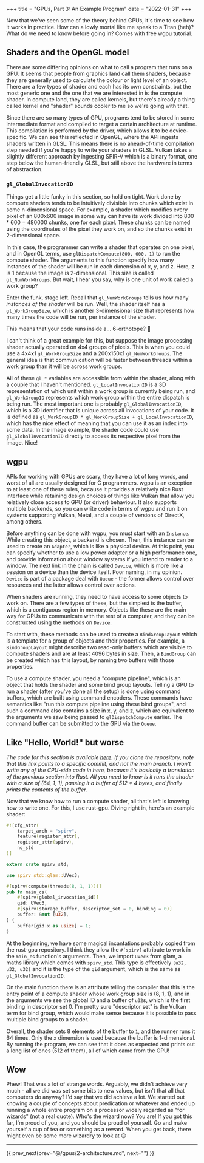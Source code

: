 +++
title = "GPUs, Part 3: An Example Program"
date = "2022-01-31"
+++

Now that we've seen some of the theory behind GPUs, it's time to see how it
works in practice. How can a lowly mortal like me speak to a Titan (heh)? What
do we need to know before going in? Comes with free wgpu tutorial.
<!-- more -->

## Shaders and the OpenGL model

There are some differing opinions on what to call a program that runs on a GPU.
It seems that people from graphics land call them shaders, because they are
generally used to calculate the colour or light level of an object. There are a
few types of shader and each has its own constraints, but the most generic one
and the one that we are interested in is the compute shader. In compute land,
they are called kernels, but there's already a thing called kernel and "shader"
sounds cooler to me so we're going with that.

Since there are so many types of GPU, programs tend to be stored in some
intermediate format and compiled to target a certain architecture at runtime.
This compilation is performed by the driver, which allows it to be
device-specific. We can see this reflected in OpenGL, where the API ingests
shaders written in GLSL. This means there is no ahead-of-time compilation step
needed if you're happy to write your shaders in GLSL. Vulkan takes a slightly
different approach by ingesting SPIR-V which is a binary format, one step below
the human-friendly GLSL, but still above the hardware in terms of abstraction.

### `gl_GlobalInvocationID`

Things get a little funky in this section, so hold on tight. Work done by
compute shaders tends to be intuitively divisible into chunks which exist in
some n-dimensional space. For example, a shader which modifies every pixel of an
800x600 image in some way can have its work divided into 800 * 600 = 480000
chunks, one for each pixel. These chunks can be named using the coordinates of
the pixel they work on, and so the chunks exist in 2-dimensional space.

In this case, the programmer can write a shader that operates on one pixel, and
in OpenGL terms, use `glDispatchCompute(800, 600, 1)` to run the compute shader.
The arguments to this function specify how many instances of the shader will be
run in each dimension of x, y, and z. Here, z is 1 because the image is
2-dimensional. This size is called `gl_NumWorkGroups`. But wait, I hear you say,
why is one unit of work called a work group?

Enter the funk, stage left. Recall that `gl_NumWorkGroups` tells us how many
*instances of the shader* will be run. Well, the shader itself has a
`gl_WorkGroupSize`, which is another 3-dimensional size that represents how many
times the code will be run, per instance of the shader.

This means that your code runs inside a... 6-orthotope? 🤔

I can't think of a great example for this, but suppose the image processing
shader actually operated on 4x4 groups of pixels. This is when you could use a
4x4x1 `gl_WorkGroupSize` and a 200x150x1 `gl_NumWorkGroups`. The general idea is
that communication will be faster between threads within a work group than it
will be across work groups.

All of these `gl_*` variables are accessible from within the shader, along with
a couple that I haven't mentioned. `gl_LocalInvocationID` is a 3D representation
of which unit within a work group is currently being run, and `gl_WorkGroupID`
represents which work group within the entire dispatch is being run. The most
important one is probably `gl_GlobalInvocationID`, which is a 3D identifier that
is unique across all invocations of your code. It is defined as
`gl_WorkGroupID * gl_WorkGroupSize + gl_LocalInvocationID`, which has the nice
effect of meaning that you can use it as an index into some data. In the image
example, the shader code could use `gl_GlobalInvocationID` directly to access
its respective pixel from the image. Nice!

## wgpu

APIs for working with GPUs are scary, they have a lot of long words, and
worst of all are usually designed for C programmers. wgpu is an exception to at
least one of these rules, because it provides a relatively nice Rust interface
while retaining design choices of things like Vulkan that allow you relatively
close access to GPU (or driver) behaviour. It also supports multiple backends,
so you can write code in terms of wgpu and run it on systems supporting Vulkan,
Metal, and a couple of versions of DirectX, among others.

Before anything can be done with wgpu, you must start with an `Instance`. While
creating this object, a backend is chosen. Then, this instance can be used to
create an `Adapter`, which is like a physical device. At this point, you can
specify whether to use a low power adapter or a high performance one, and
provide information about window systems if you intend to render to a window.
The next link in the chain is called `Device`, which is more like a session on a
device than the device itself. Poor naming, in my opinion. `Device` is part of a
package deal with `Queue` - the former allows control over resources and the
latter allows control over actions.

When shaders are running, they need to have access to some objects to work on.
There are a few types of these, but the simplest is the buffer, which is a
contiguous region in memory. Objects like these are the main way for GPUs to
communicate with the rest of a computer, and they can be constructed using the
methods on `Device`.

To start with, these methods can be used to create a `BindGroupLayout` which is
a template for a group of objects and their properties. For example, a
`BindGroupLayout` might describe two read-only buffers which are visible to
compute shaders and are at least 4096 bytes in size. Then, a `BindGroup` can be
created which has this layout, by naming two buffers with those properties.

To use a compute shader, you need a "compute pipeline", which is an object that
holds the shader and some bind group layouts. Telling a GPU to run a shader
(after you've done all the setup) is done using command buffers, which are built
using command encoders. These commands have semantics like "run this compute
pipeline using these bind groups", and such a command also contains a size in x,
y, and z, which are equivalent to the arguments we saw being passed to
`glDispatchCompute` earlier. The command buffer can be submitted to the GPU via
the `Queue`.

## Like "Hello, World!" but worse

*The code for this section is available
[here](https://github.com/rosehuds/gpu-playground/tree/main/wgpu).
If you clone the repository, note that this link points to a specific commit,
and not the main branch. I won't write any of the CPU-side code in here, because
it's basically a translation of the previous section into Rust. All you need to
know is it runs the shader with a size of (64, 1, 1), passing it a buffer of 512
\* 4 bytes, and finally prints the contents of the buffer.*

Now that we know how to run a compute shader, all that's left is knowing how to
write one. For this, I use rust-gpu. Diving right in, here's an example shader:

```rust
#![cfg_attr(
    target_arch = "spirv",
    feature(register_attr),
    register_attr(spirv),
    no_std
)]

extern crate spirv_std;

use spirv_std::glam::UVec3;

#[spirv(compute(threads(8, 1, 1)))]
pub fn main_cs(
    #[spirv(global_invocation_id)]
    gid: UVec3,
    #[spirv(storage_buffer, descriptor_set = 0, binding = 0)]
    buffer: &mut [u32],
) {
    buffer[gid.x as usize] = 1;
}
```

At the beginning, we have some magical incantations probably copied from the
rust-gpu repository. I think they allow the `#[spirv]` attribute to work in the
`main_cs` function's arguments. Then, we import `UVec3` from glam, a maths
library which comes with `spirv_std`. This type is effectively `(u32, u32, u32)`
and it is the type of the `gid` argument, which is the same as
`gl_GlobalInvocationID`.

On the main function there is an attribute telling the compiler that this is the
entry point of a compute shader whose work group size is (8, 1, 1), and in the
arguments we see the global ID and a buffer of `u32`s, which is the first
binding in descriptor set 0. I'm pretty sure "descriptor set" is the Vulkan term
for bind group, which would make sense because it is possible to pass multiple
bind groups to a shader.

Overall, the shader sets 8 elements of the buffer to `1`, and the runner runs it
64 times. Only the x dimension is used because the buffer is 1-dimensional.
By running the program, we can see that it does as expected and prints out a
long list of ones (512 of them), all of which came from the GPU!

## Wow

Phew! That was a lot of strange words. Arguably, we didn't achieve very much -
all we did was set some bits to new values, but isn't that all that computers do
anyway? I'd say that we did achieve a lot. We started out knowing a couple of
concepts about predication or whatever and ended up running a whole entire
program on a processor widely regarded as "for wizards" (not a real quote).
Who's the wizard now? You are! If you got this far, I'm proud of you, and you
should be proud of yourself. Go and make yourself a cup of tea or something as a
reward. When you get back, there might even be some more wizardry to look at 😉

***

{{ prev_next(prev="@/gpus/2-architecture.md", next="") }}
